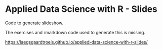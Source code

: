 # Applied Data Science with R - Slides

Code to generate slideshow.

The exercises and rmarkdown code used to generate this is missing.

https://laegsgaardtroels.github.io/applied-data-science-with-r-slides/
